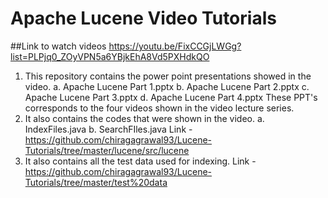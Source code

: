 # Apache Lucene Video Tutorials
##Link to watch videos 
https://youtu.be/FixCCGjLWGg?list=PLPjq0_ZOyVPN5a6YBjkEhA8Vd5PXHdkQO
1. This repository contains the power point presentations showed in the video.
    a. Apache Lucene Part 1.pptx 
    b. Apache Lucene Part 2.pptx
    c. Apache Lucene Part 3.pptx
    d. Apache Lucene Part 4.pptx
  These PPT's corresponds to the four videos shown in the video lecture series.
2. It also contains the codes that were shown in the video.
    a. IndexFiles.java
    b. SearchFIles.java
  Link - https://github.com/chiragagrawal93/Lucene-Tutorials/tree/master/lucene/src/lucene
3. It also contains all the test data used for indexing.
  Link - https://github.com/chiragagrawal93/Lucene-Tutorials/tree/master/test%20data
